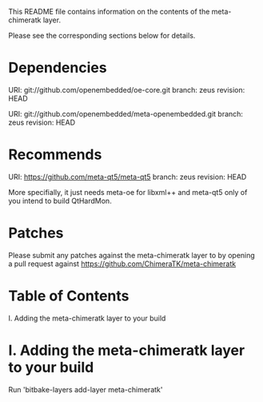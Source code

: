 This README file contains information on the contents of the meta-chimeratk layer.

Please see the corresponding sections below for details.

Dependencies
============

  URI: git://github.com/openembedded/oe-core.git
  branch: zeus
  revision: HEAD

  URI: git://github.com/openembedded/meta-openembedded.git
  branch: zeus
  revision: HEAD

Recommends
==========
  URI: https://github.com/meta-qt5/meta-qt5
  branch: zeus
  revision: HEAD

  More specifially, it just needs meta-oe for libxml++ and meta-qt5 only of
  you intend to build QtHardMon.


Patches
=======

Please submit any patches against the meta-chimeratk layer to by opening a pull request
against https://github.com/ChimeraTK/meta-chimeratk

Table of Contents
=================

  I. Adding the meta-chimeratk layer to your build


I. Adding the meta-chimeratk layer to your build
=================================================

Run 'bitbake-layers add-layer meta-chimeratk'

